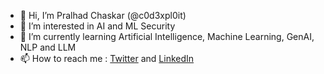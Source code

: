 - 👋 Hi, I’m Pralhad Chaskar (@c0d3xpl0it)
- 👀 I’m interested in AI and ML Security
- 🌱 I’m currently learning Artificial Intelligence, Machine Learning, GenAI, NLP and LLM
- 📫 How to reach me : 
[Twitter](https://twitter.com/c0d3xpl0it)
and 
[LinkedIn](https://www.linkedin.com/in/pralhadchaskar)

<!---
c0d3xpl0it/c0d3xpl0it is a ✨ special ✨ repository because its `README.md` (this file) appears on your GitHub profile.
You can click the Preview link to take a look at your changes.
--->
